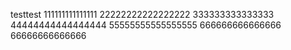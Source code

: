 testtest
111111111111111
22222222222222222
333333333333333
44444444444444444
55555555555555555
666666666666666
66666666666666
